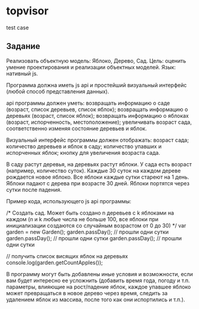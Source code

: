 # topvisor
test case

## Задание
Реализовать объектную модель: Яблоко, Дерево, Сад.
Цель: оценить умение проектирования и реализации объектных моделей.
Язык: нативный js.

Программа должна иметь js api и простейший визуальный интерфейс (любой способ представления данных).

api программы должен уметь:
возвращать информацию о саде (возраст, список деревьев, список яблок);
возвращать информацию о деревьях (возраст, список яблок);
возвращать информацию о яблоках (возраст, испорченность, местоположение);
увеличивать возраст сада, соответственно изменяя состояние деревьев и яблок.

Визуальный интерфейс программы должен отображать:
возраст сада;
количество деревьев и яблок в саду;
количество упавших и испорченных яблок;
кнопку для увеличения возраста сада.

В саду растут деревья, на деревьях растут яблоки. У сада есть возраст (например, количество суток). Каждые 30 суток на каждом дереве рождается новое яблоко. Все яблоки каждые сутки стареют на 1 день. Яблоки падают с дерева при возрасте 30 дней. Яблоки портятся через сутки после падения.

Пример кода, использующего js api программы:

/* 
Создать сад. Может быть создано n деревьев с k яблоками на каждом (n и k любые числа не больше 100, все яблоки при инициализации создаются со случайным возрастом от 0 до 30)
*/
var garden = new Garden();
garden.passDay(); // прошли одни сутки
garden.passDay(); // прошли одни сутки
garden.passDay(); // прошли одни сутки

// получить список висящих яблок на деревьях
console.log(garden.getCountApples()); 


В программу могут быть добавлены иные условия и возможности, если вам будет интересно ее усложнить (добавить время года, погоду и т.п. параметры, влияющие на рост/падение яблок, каждое упавшее яблоко может превращаться в новое дерево через время, следить за удалением яблок из массива, после того как они испортились и т.п.).
